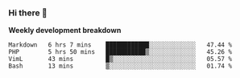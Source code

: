### Hi there 👋


**Weekly development breakdown**

<!--START_SECTION:waka-->
```text
Markdown   6 hrs 7 mins    ████████████░░░░░░░░░░░░░   47.44 % 
PHP        5 hrs 50 mins   ███████████▒░░░░░░░░░░░░░   45.26 % 
VimL       43 mins         █▒░░░░░░░░░░░░░░░░░░░░░░░   05.57 % 
Bash       13 mins         ▒░░░░░░░░░░░░░░░░░░░░░░░░   01.74 % 
```
<!--END_SECTION:waka-->
